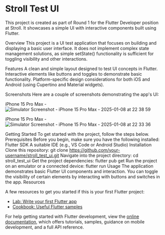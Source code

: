 # Stroll Test UI

This project is created as part of Round 1 for the Flutter Developer position at Stroll. It showcases a simple UI with interactive components built using Flutter.


Overview
This project is a UI test application that focuses on building and displaying a basic user interface. 
It does not implement complex state management solutions, as simple setState() functionality is sufficient for toggling visibility and other interactions.

Features
A clean and simple layout designed to test UI concepts in Flutter.
Interactive elements like buttons and toggles to demonstrate basic functionality.
Platform-specific design considerations for both iOS and Android (using Cupertino and Material widgets).


Screenshots
Here are a couple of screenshots demonstrating the app's UI:

iPhone 15 Pro Max - 
![Simulator Screenshot - iPhone 15 Pro Max - 2025-01-08 at 22 38 59](https://github.com/user-attachments/assets/95cb1332-3bc6-4a51-a6b2-641f6e6bc610)

iPhone 15 Pro Max - 
![Simulator Screenshot - iPhone 15 Pro Max - 2025-01-08 at 22 33 36](https://github.com/user-attachments/assets/0e4e3836-6d34-4eed-a51e-04e197034237)

Getting Started
To get started with the project, follow the steps below.
Prerequisites
Before you begin, make sure you have the following installed:
Flutter SDK
A suitable IDE (e.g., VS Code or Android Studio)
Installation
Clone this repository:
git clone https://github.com/your-username/stroll_test_ui.git
Navigate into the project directory:
cd stroll_test_ui
Get the project dependencies:
flutter pub get
Run the project on an emulator or a connected device:
flutter run
Usage
The application demonstrates basic Flutter UI components and interaction.
You can toggle the visibility of certain elements by interacting with buttons and switches in the app.
Resources

A few resources to get you started if this is your first Flutter project:

- [Lab: Write your first Flutter app](https://docs.flutter.dev/get-started/codelab)
- [Cookbook: Useful Flutter samples](https://docs.flutter.dev/cookbook)

For help getting started with Flutter development, view the
[online documentation](https://docs.flutter.dev/), which offers tutorials,
samples, guidance on mobile development, and a full API reference.
